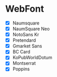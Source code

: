 # WebFont

- [x] Naumsquare  
- [x] NaumSquare Neo 
- [x] NotoSans Kr
- [x] Pretendard  
- [x] Gmarket Sans
- [x] BC Card
- [x] KoPubWorldDotum
- [x] Montserrat
- [x] Poppins
